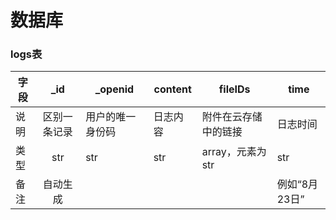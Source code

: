# 数据库

### logs表

| 字段 |     _id      | _openid          | content  | fileIDs              | time          |
| ---- | :----------: | ---------------- | -------- | -------------------- | ------------- |
| 说明 | 区别一条记录 | 用户的唯一身份码 | 日志内容 | 附件在云存储中的链接 | 日志时间      |
| 类型 |     str      | str              | str      | array，元素为str     | str           |
| 备注 |   自动生成   |                  |          |                      | 例如“8月23日” |


